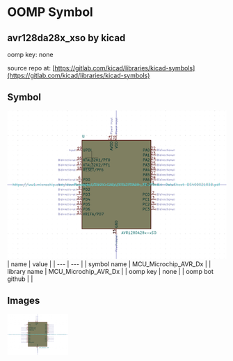 # OOMP Symbol  
## avr128da28x_xso  by kicad  
  
oomp key: none  
  
source repo at: [https://gitlab.com/kicad/libraries/kicad-symbols](https://gitlab.com/kicad/libraries/kicad-symbols)  
## Symbol  
  
[![working.png](working_600.png)](working.png)  
| name | value | 
| --- | --- | 
| symbol name | MCU_Microchip_AVR_Dx | 
| library name | MCU_Microchip_AVR_Dx | 
| oomp key | none | 
| oomp bot github |  | 
## Images  
  
[![working.png](working_140.png)](working.png)  

